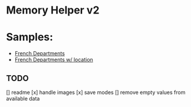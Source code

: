 # Memory Helper v2

# Samples:

* [French Departments](https://klemek.github.io/memory-helper-v2/?url=https%3A%2F%2Fklemek.github.io%2Fmemory-helper-v2%2Fsamples%2Ffrench_departments.csv&title=Départements+Français)
* [French Departments w/ location](https://klemek.github.io/memory-helper-v2/?url=https%3A%2F%2Fklemek.github.io%2Fmemory-helper-v2%2Fsamples%2Ffrench_departments_w_location.csv&title=Départements+Français)

## TODO
[] readme
[x] handle images
[x] save modes
[] remove empty values from available data